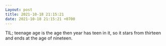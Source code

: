 ```yaml
---
Layout: post
title: 2021-10-18 21:15:21
date: 2021-10-18 21:15:21 +0700
---
```

TIL; teenage age is the age then year has teen in it, so it stars from
thirteen and ends at the age of nineteen.
